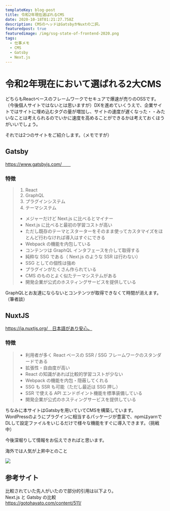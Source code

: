 ```yaml
---
templateKey: blog-post
title: 令和2年現在選ばれるCMS
date: 2020-10-18T01:21:27.758Z
description: CMSのヘッドはGatsbyかNuxtの二択。
featuredpost: true
featuredimage: /img/ssg-state-of-frontend-2020.png
tags:
  - 仕事メモ
  - CMS
  - Gatsby
  - Next.js
---
```

# 令和2年現在において選ばれる2大CMS

どちらもReactベースのフレームワークでセキュアで爆速が売りのOSSです。（今後個人サイトではないとは思いますが）DXを進めていくうえで、企業サイトではサイトに埋め込むタグの量が増加し、サイトの速度が遅くなった・・みたいなことは考えられるのでいかに速度を高めることができるかは考えておくほうがいいでしょう。

それでは2つのサイトをご紹介します。（メモですが）

## Gatsby

https://www.gatsbyjs.com/　　

### 特徴

> 1. React
> 2. GraphQL
> 3. プラグインシステム
> 4. テーマシステム
>
> * メジャーだけど Next.js に比べるとマイナー
> * Next.js に比べると最初の学習コストが高い
> * ただし既存のテーマとスターターをそのまま使ってカスタマイズをほとんど行わなければ導入はすぐにできる
> * Webpack の機能を内包している
> * コンテンツは GraphQL インタフェースを介して取得する
> * 純粋な SSG である（ Next.js のような SSR は行わない）
> * SSG としての個性は強め
> * プラグインがたくさん作られている
> * CMS のものとよく似たテーマシステムがある
> * 開発企業が公式のホスティングサービスを提供している

GraphQLとお友達にならないとコンテンツが取得できなくて時間が消えます。（筆者談）

## NuxtJS

https://ja.nuxtjs.org/　日本語があり安心。

### 特徴

> * 利用者が多く React ベースの SSR / SSG フレームワークのスタンダードである
> * 拡張性・自由度が高い
> * React の知識があれば比較的学習コストが少ない
> * Webpack の機能を内包・隠蔽してくれる
> * SSG も SSR も可能（ただし最近は SSG 押し）
> * SSR で使える API エンドポイント機能を標準装備している
> * 開発企業が公式のホスティングサービスを提供している

ちなみに本サイトはGatsbyを用いていてCMSを構築しています。\
WordPressのようにプラグインに相当するパッケージが豊富で、npmはyarnで\
DLして設定ファイルをいじるだけで様々な機能をすぐに導入できます。（挑戦中）

今後深堀りして情報をお伝えできればと思います。

海外では人気が上昇中とのこと

![](/img/ssg-state-of-frontend-2020.png)

## 参考サイト

比較されていた先人がいたので部分的引用は以下より。\
Next.js と Gatsby の比較\
https://gotohayato.com/content/511/